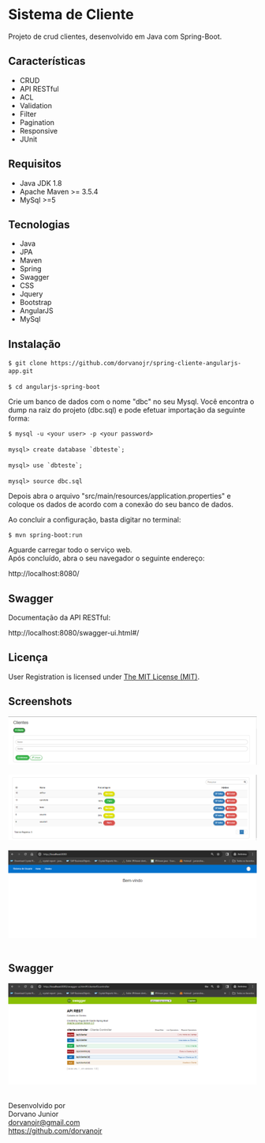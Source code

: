 # Sistema de Cliente

Projeto de crud clientes, desenvolvido em Java com Spring-Boot.

## Características

- CRUD
- API RESTful
- ACL
- Validation
- Filter
- Pagination
- Responsive
- JUnit

## Requisitos

- Java JDK 1.8
- Apache Maven >= 3.5.4
- MySql >=5

## Tecnologias

- Java
- JPA
- Maven
- Spring
- Swagger
- CSS
- Jquery
- Bootstrap
- AngularJS
- MySql

## Instalação

```
$ git clone https://github.com/dorvanojr/spring-cliente-angularjs-app.git

$ cd angularjs-spring-boot

```

Crie um banco de dados com o nome "dbc" no seu Mysql. Você encontra o dump na raiz do projeto (dbc.sql) e pode efetuar importação da seguinte forma:

```
$ mysql -u <your user> -p <your password>

mysql> create database `dbteste`;

mysql> use `dbteste`;

mysql> source dbc.sql

```

Depois abra o arquivo "src/main/resources/application.properties" e coloque os dados de acordo com a conexão do seu banco de dados. <br>

Ao concluir a configuração, basta digitar no terminal:

```
$ mvn spring-boot:run
``` 

Aguarde carregar todo o serviço web. <br>
Após concluído, abra o seu navegador o seguinte endereço: <br>

http://localhost:8080/


## Swagger 

Documentação da API RESTful: <br>

http://localhost:8080/swagger-ui.html#/

## Licença

User Registration is licensed under <a href="LICENSE">The MIT License (MIT)</a>.

## Screenshots

![Screenshots](screenshots/screenshot01.png)<br><br>
![Screenshots](screenshots/screenshot02.png)<br><br>
![Screenshots](screenshots/screenshot03.png)<br><br>




## Swagger
![Screenshots](screenshots/screenshot04.png)<br><br>




Desenvolvido por<br>
Dorvano Junior<br>
dorvanojr@gmail.com<br>
https://github.com/dorvanojr<br>

